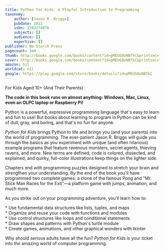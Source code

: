 ```yaml
---
title: Python for Kids: A Playful Introduction to Programming
taxonomy:
	author: [Jason R. Briggs]
	pubdate: 2013
	isbn: 1593274076
	subjects: []
	audience: []
	expertise: []
publisher: No Starch Press
pagecount: 344
thumb: http://books.google.com/books/content?id=pMEUG8oNBfkC&printsec=frontcover&img=1&zoom=2&edge=curl&imgtk=AFLRE71BhM7_mdnxF0f_AiwNfu5CZ86wZeeErtcU7IHXNlyDD9f2ieUgDoRKYMv2WPWMa61F-S8YE7bM9m_7ELBCvXkcZTy07Xi6_B4KnD12xXAll_BAfydwGuQ3mScEB7IoXiKHI3MI&source=gbs_api
cover: http://books.google.com/books/content?id=pMEUG8oNBfkC&printsec=frontcover&img=1&zoom=6&edge=curl&imgtk=AFLRE71l4XpVm01KUnXvh_zVg4C9-Q-0gx9JkxhIfsLYGGbykPoffnMn5q12EwPfF6jgAHDeke1xdcJSPQbnv957SbG5bV7C9Kib0D-yyZH_poQeoeCcOKem-exZELcNP73qAZc71Czi&source=gbs_api
amazon: nil
worldcat: nil
google: https://play.google.com/store/books/details?id=pMEUG8oNBfkC
---
```

<p>For Kids Aged 10+ (And Their Parents)<br></p> <p><b>The code in this book runs on almost anything: Windows, Mac, Linux, even an OLPC laptop or Raspberry Pi!</b></p> <p>Python is a powerful, expressive programming language that's easy to learn and fun to use! But books about learning to program in Python can be kind of dull, gray, and boring, and that's no fun for anyone.</p> <p><i>Python for Kids</i> brings Python to life and brings you (and your parents) into the world of programming. The ever-patient Jason R. Briggs will guide you through the basics as you experiment with unique (and often hilarious) example programs that feature ravenous monsters, secret agents, thieving ravens, and more. New terms are defined; code is colored, dissected, and explained; and quirky, full-color illustrations keep things on the lighter side.</p> <p>Chapters end with programming puzzles designed to stretch your brain and strengthen your understanding. By the end of the book you'll have programmed two complete games: a clone of the famous Pong and &quot;Mr. Stick Man Races for the Exit&quot;—a platform game with jumps, animation, and much more.</p> <p>As you strike out on your programming adventure, you'll learn how to:</p><p>* Use fundamental data structures like lists, tuples, and maps <br>* Organize and reuse your code with functions and modules <br>* Use control structures like loops and conditional statements <br>* Draw shapes and patterns with Python's turtle module <br>* Create games, animations, and other graphical wonders with tkinter  </p><p>Why should serious adults have all the fun? <i>Python for Kids</i> is your ticket into the amazing world of computer programming.</p>